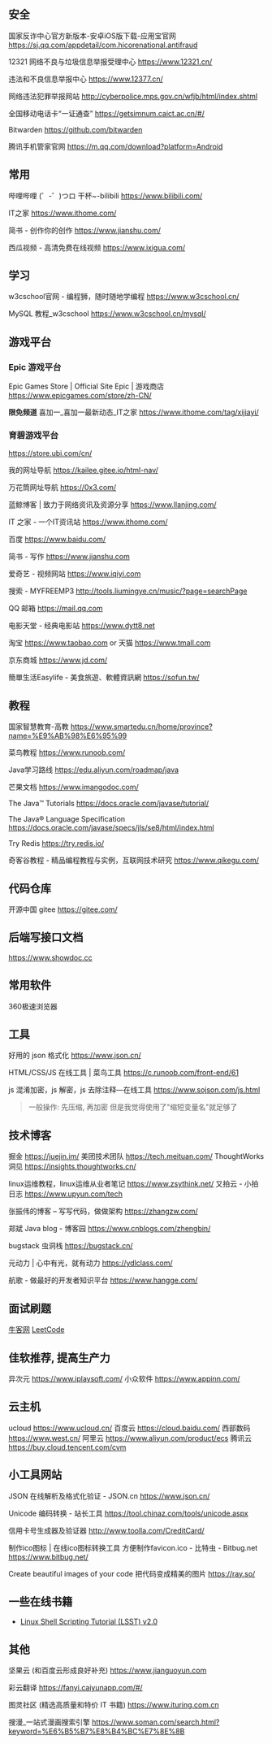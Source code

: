 ## 安全

国家反诈中心官方新版本-安卓iOS版下载-应用宝官网
<https://sj.qq.com/appdetail/com.hicorenational.antifraud>

12321 网络不良与垃圾信息举报受理中心
<https://www.12321.cn/>

违法和不良信息举报中心
<https://www.12377.cn/>

网络违法犯罪举报网站
<http://cyberpolice.mps.gov.cn/wfjb/html/index.shtml>

全国移动电话卡“一证通查”
<https://getsimnum.caict.ac.cn/#/>

Bitwarden
<https://github.com/bitwarden>

腾讯手机管家官网
<https://m.qq.com/download?platform=Android>

## 常用

哔哩哔哩 (゜-゜)つロ 干杯~-bilibili
<https://www.bilibili.com/>

IT之家
<https://www.ithome.com/>

简书 - 创作你的创作
<https://www.jianshu.com/>

西瓜视频 - 高清免费在线视频
<https://www.ixigua.com/>

## 学习

w3cschool官网 - 编程狮，随时随地学编程
<https://www.w3cschool.cn/>

MySQL 教程_w3cschool
<https://www.w3cschool.cn/mysql/>

## 游戏平台

### Epic 游戏平台

Epic Games Store | Official Site Epic  | 游戏商店
https://www.epicgames.com/store/zh-CN/

**限免频道**
喜加一_喜加一最新动态_IT之家
https://www.ithome.com/tag/xijiayi/

### 育碧游戏平台

<https://store.ubi.com/cn/>




我的网址导航
https://kailee.gitee.io/html-nav/

万花筒网址导航
https://0x3.com/

蓝鲸博客 | 致力于网络资讯及资源分享
https://www.llanjing.com/

IT 之家 - 一个IT资讯站
https://www.ithome.com/

百度 https://www.baidu.com/

简书 - 写作 https://www.jianshu.com

爱奇艺 - 视频网站 https://www.iqiyi.com

搜索 - MYFREEMP3
http://tools.liumingye.cn/music/?page=searchPage

QQ 邮箱 https://mail.qq.com

电影天堂 - 经典电影站 https://www.dytt8.net

淘宝 https://www.taobao.com
or 天猫 https://www.tmall.com

京东商城 https://www.jd.com/

簡單生活Easylife - 美食旅遊、軟體資訊網
https://sofun.tw/

## 教程

国家智慧教育-高教
https://www.smartedu.cn/home/province?name=%E9%AB%98%E6%95%99

菜鸟教程 https://www.runoob.com/

Java学习路线 https://edu.aliyun.com/roadmap/java

芒果文档
https://www.imangodoc.com/

The Java™ Tutorials
https://docs.oracle.com/javase/tutorial/

The Java® Language Specification https://docs.oracle.com/javase/specs/jls/se8/html/index.html

Try Redis
https://try.redis.io/

奇客谷教程 - 精品编程教程与实例，互联网技术研究 https://www.qikegu.com/

## 代码仓库

开源中国 gitee
<https://gitee.com/>

## 后端写接口文档

<https://www.showdoc.cc>

## 常用软件

360极速浏览器

## 工具

好用的 json 格式化
<https://www.json.cn/>

HTML/CSS/JS 在线工具 | 菜鸟工具
<https://c.runoob.com/front-end/61>

js 混淆加密，js 解密，js 去除注释—在线工具
<https://www.sojson.com/js.html>

> 一般操作: 先压缩, 再加密
但是我觉得使用了"缩短变量名"就足够了

## 技术博客

掘金 <https://juejin.im/>
美团技术团队 https://tech.meituan.com/
ThoughtWorks 洞见 https://insights.thoughtworks.cn/

linux运维教程，linux运维从业者笔记 https://www.zsythink.net/
又拍云 - 小拍日志 https://www.upyun.com/tech

张振伟的博客 – 写写代码，做做架构 https://zhangzw.com/

郑斌 Java blog - 博客园 https://www.cnblogs.com/zhengbin/

bugstack 虫洞栈 https://bugstack.cn/

元动力 | 心中有光，就有动力 <https://ydlclass.com/>

航歌 - 做最好的开发者知识平台
<https://www.hangge.com/>

## 面试刷题

[牛客网](https://www.nowcoder.com/interview/ai/index)
[LeetCode](https://leetcode-cn.com)

## 佳软推荐, 提高生产力

异次元 https://www.iplaysoft.com/
小众软件 https://www.appinn.com/

## 云主机

ucloud <https://www.ucloud.cn/>
百度云 <https://cloud.baidu.com/>
西部数码 <https://www.west.cn/>
阿里云 <https://www.aliyun.com/product/ecs>
腾讯云 <https://buy.cloud.tencent.com/cvm>

## 小工具网站

JSON 在线解析及格式化验证 - JSON.cn
<https://www.json.cn/>

Unicode 编码转换 - 站长工具
<https://tool.chinaz.com/tools/unicode.aspx>

信用卡号生成器及验证器
<http://www.toolla.com/CreditCard/>

制作ico图标 | 在线ico图标转换工具 方便制作favicon.ico - 比特虫 - Bitbug.net
<https://www.bitbug.net/>

Create beautiful images of your code 把代码变成精美的图片
https://ray.so/

## 一些在线书籍

* [Linux Shell Scripting Tutorial (LSST) v2.0](http://bash.cyberciti.biz/guide/Main_Page)

## 其他

坚果云 (和百度云形成良好补充)
<https://www.jianguoyun.com>

彩云翻译
<https://fanyi.caiyunapp.com/#/>

图灵社区 (精选高质量和特价 IT 书籍)
<https://www.ituring.com.cn>

搜漫_一站式漫画搜索引擎
<https://www.soman.com/search.html?keyword=%E6%B5%B7%E8%B4%BC%E7%8E%8B>
